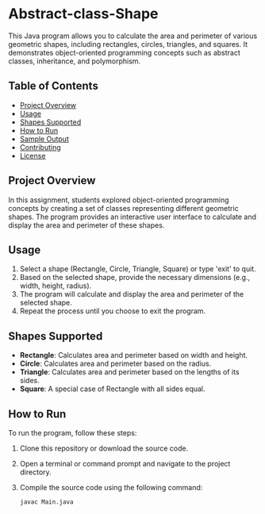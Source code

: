 # Abstract-class-Shape

This Java program allows you to calculate the area and perimeter of various geometric shapes, including rectangles, circles, triangles, and squares. It demonstrates object-oriented programming concepts such as abstract classes, inheritance, and polymorphism.

## Table of Contents
- [Project Overview](#project-overview)
- [Usage](#usage)
- [Shapes Supported](#shapes-supported)
- [How to Run](#how-to-run)
- [Sample Output](#sample-output)
- [Contributing](#contributing)
- [License](#license)

## Project Overview

In this assignment, students explored object-oriented programming concepts by creating a set of classes representing different geometric shapes. The program provides an interactive user interface to calculate and display the area and perimeter of these shapes.

## Usage

1. Select a shape (Rectangle, Circle, Triangle, Square) or type 'exit' to quit.
2. Based on the selected shape, provide the necessary dimensions (e.g., width, height, radius).
3. The program will calculate and display the area and perimeter of the selected shape.
4. Repeat the process until you choose to exit the program.

## Shapes Supported

- **Rectangle**: Calculates area and perimeter based on width and height.
- **Circle**: Calculates area and perimeter based on the radius.
- **Triangle**: Calculates area and perimeter based on the lengths of its sides.
- **Square**: A special case of Rectangle with all sides equal.

## How to Run

To run the program, follow these steps:

1. Clone this repository or download the source code.

2. Open a terminal or command prompt and navigate to the project directory.

3. Compile the source code using the following command:

   ```shell
   javac Main.java
